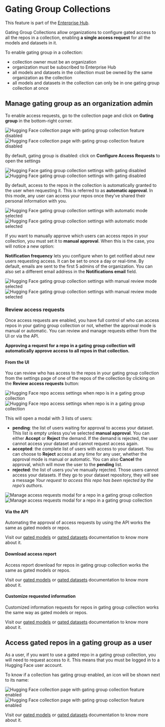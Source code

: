 # Gating Group Collections

<Tip warning={true}>
This feature is part of the <a href="https://huggingface.co/enterprise">Enterprise Hub</a>.
</Tip>

Gating Group Collections allow organizations to configure gated access to all the repos in a collection, enabling **a single access request** for all the models and datasets in it.

To enable gating group in a collection:

- collection owner must be an organization
- organization must be subscribed to Enterprise Hub
- all models and datasets in the collection must be owned by the same organization as the collection
- all models and datasets in the collection can only be in one gating group collection at once

## Manage gating group as an organization admin

To enable access requests, go to the collection page and click on **Gating group** in the bottom-right corner.

<div class="flex justify-center" style="max-width: 750px">
    <img
        class="block dark:hidden !m-0"
        src="https://huggingface.co/datasets/huggingface/documentation-images/resolve/main/collections/gating-group-collection-disabled.webp"
        alt="Hugging Face collection page with gating group collection feature disabled"
    />
    <img
        class="hidden dark:block !m-0"
        src="https://huggingface.co/datasets/huggingface/documentation-images/resolve/main/collections/dark-gating-group-collection-disabled.webp"
        alt="Hugging Face collection page with gating group collection feature disabled"
    />
</div>

By default, gating group is disabled: click on **Configure Access Requests** to open the settings

<div class="flex justify-center" style="max-width: 750px">
    <img
        class="block dark:hidden !m-0"
        src="https://huggingface.co/datasets/huggingface/documentation-images/resolve/main/collections/gating-group-modal-disabled.webp"
        alt="Hugging Face gating group collection settings with gating disabled"
    />
    <img
        class="hidden dark:block !m-0"
        src="https://huggingface.co/datasets/huggingface/documentation-images/resolve/main/collections/dark-gating-group-modal-disabled.webp"
        alt="Hugging Face gating group collection settings with gating disabled"
    />
</div>

By default, access to the repos in the collection is automatically granted to the user when requesting it. This is referred to as **automatic approval**. In this mode, any user can access your repos once they’ve shared their personal information with you.

<div class="flex justify-center" style="max-width: 750px">
    <img
        class="block dark:hidden !m-0"
        src="https://huggingface.co/datasets/huggingface/documentation-images/resolve/main/collections/gating-group-modal-enabling.webp"
        alt="Hugging Face gating group collection settings with automatic mode selected"
    />
    <img
        class="hidden dark:block !m-0"
        src="https://huggingface.co/datasets/huggingface/documentation-images/resolve/main/collections/dark-gating-group-modal-enabling.webp"
        alt="Hugging Face gating group collection settings with automatic mode selected"  
    />
</div>

If you want to manually approve which users can access repos in your collection, you must set it to **manual approval**. When this is the case, you will notice a new option:

**Notification frequency** lets you configure when to get notified about new users requesting access. It can be set to once a day or real-time. By default, emails are sent to the first 5 admins of the organization. You can also set a different email address in the **Notifications email** field.

<div class="flex justify-center" style="max-width: 750px">
    <img
        class="block dark:hidden !m-0"
        src="https://huggingface.co/datasets/huggingface/documentation-images/resolve/main/collections/gating-group-modal-manual.webp"
        alt="Hugging Face gating group collection settings with manual review mode selected"
    />
    <img
        class="hidden dark:block !m-0"
        src="https://huggingface.co/datasets/huggingface/documentation-images/resolve/main/collections/dark-gating-group-modal-manual.webp"
        alt="Hugging Face gating group collection settings with manual review mode selected"
    />
</div>

### Review access requests

Once access requests are enabled, you have full control of who can access repos in your gating group collection or not, whether the approval mode is manual or automatic. You can review and manage requests either from the UI or via the API.

**Approving a request for a repo in a gating group collection will automatically approve access to all repos in that collection.**

#### From the UI

You can review who has access to the repos in your gating group collection from the settings page of one of the repos of the collection by clicking on the **Review access requests** button:

<div class="flex justify-center" style="max-width: 750px">
    <img
        class="block dark:hidden !m-0"
        src="https://huggingface.co/datasets/huggingface/documentation-images/resolve/main/collections/gating-group-repo-settings.webp"
        alt="Hugging Face repo access settings when repo is in a gating group collection"
    />
    <img
        class="hidden dark:block !m-0"
        src="https://huggingface.co/datasets/huggingface/documentation-images/resolve/main/collections/dark-gating-group-repo-settings.webp"
        alt="Hugging Face repo access settings when repo is in a gating group collection"
    />
</div>

This will open a modal with 3 lists of users:

- **pending**: the list of users waiting for approval to access your dataset. This list is empty unless you’ve selected **manual approval**. You can either **Accept** or **Reject** the demand. If the demand is rejected, the user cannot access your dataset and cannot request access again.
- **accepted**: the complete list of users with access to your dataset. You can choose to **Reject** access at any time for any user, whether the approval mode is manual or automatic. You can also **Cancel** the approval, which will move the user to the **pending** list.
- **rejected**: the list of users you’ve manually rejected. Those users cannot access your datasets. If they go to your dataset repository, they will see a message _Your request to access this repo has been rejected by the repo’s authors_.

<div class="flex justify-center" style="max-width: 750px">
    <img 
        class="block dark:hidden"
        src="https://huggingface.co/datasets/huggingface/documentation-images/resolve/main/hub/models-gated-enabled-pending-users.png"
        alt="Manage access requests modal for a repo in a gating group collection"
    />
    <img
        class="hidden dark:block"
        src="https://huggingface.co/datasets/huggingface/documentation-images/resolve/main/hub/models-gated-enabled-pending-users-dark.png"
        alt="Manage access requests modal for a repo in a gating group collection"
    />

</div>

#### Via the API

Automating the approval of access requests by using the API works the same as gated models or repos.

Visit our [gated models](https://huggingface.co/docs/hub/models-gated#via-the-api) or [gated datasets](https://huggingface.co/docs/hub/datasets-gated#via-the-api) documentation to know more about it.

#### Download access report

Access report download for repos in gating group collection works the same as gated models or repos.

Visit our [gated models](https://huggingface.co/docs/hub/models-gated#download-access-report) or [gated datasets](https://huggingface.co/docs/hub/datasets-gated#download-access-report) documentation to know more about it.

#### Customize requested information

Customized information requests for repos in gating group collection works the same way as gated models or repos.

Visit our [gated models](https://huggingface.co/docs/hub/models-gated#customize-requested-information) or [gated datasets](https://huggingface.co/docs/hub/datasets-gated#customize-requested-information) documentation to know more about it.

## Access gated repos in a gating group as a user

As a user, if you want to use a gated repo in a gating group collection, you will need to request access to it. This means that you must be logged in to a Hugging Face user account.

To know if a collection has gating group enabled, an icon will be shown next to its name:

<div class="flex justify-center" style="max-width: 750px">
    <img
        class="block dark:hidden !m-0"
        src="https://huggingface.co/datasets/huggingface/documentation-images/resolve/main/collections/gating-group-collection-enabled.webp"
        alt="Hugging Face collection page with gating group collection feature enabled"
    />
    <img
        class="hidden dark:block !m-0"
        src="https://huggingface.co/datasets/huggingface/documentation-images/resolve/main/collections/dark-gating-group-collection-enabled.webp"
        alt="Hugging Face collection page with gating group collection feature enabled"
    />
</div>

Visit our [gated models](https://huggingface.co/docs/hub/models-gated#access-gated-models-as-a-user) or [gated datasets](https://huggingface.co/docs/hub/datasets-gated#access-gated-datasets-as-a-user) documentation to know more about it.
